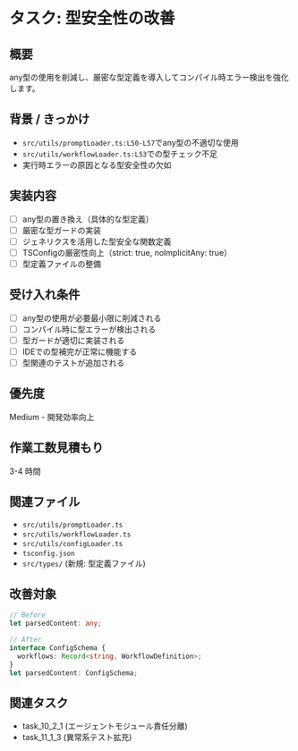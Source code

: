 # タスク: 型安全性の改善

## 概要
any型の使用を削減し、厳密な型定義を導入してコンパイル時エラー検出を強化します。

## 背景 / きっかけ
- `src/utils/promptLoader.ts:L50-L57`でany型の不適切な使用
- `src/utils/workflowLoader.ts:L53`での型チェック不足
- 実行時エラーの原因となる型安全性の欠如

## 実装内容
- [ ] any型の置き換え（具体的な型定義）
- [ ] 厳密な型ガードの実装
- [ ] ジェネリクスを活用した型安全な関数定義
- [ ] TSConfigの厳密性向上（strict: true, noImplicitAny: true）
- [ ] 型定義ファイルの整備

## 受け入れ条件
- [ ] any型の使用が必要最小限に削減される
- [ ] コンパイル時に型エラーが検出される
- [ ] 型ガードが適切に実装される
- [ ] IDEでの型補完が正常に機能する
- [ ] 型関連のテストが追加される

## 優先度
Medium - 開発効率向上

## 作業工数見積もり
3-4 時間

## 関連ファイル
- `src/utils/promptLoader.ts`
- `src/utils/workflowLoader.ts`
- `src/utils/configLoader.ts`
- `tsconfig.json`
- `src/types/` (新規: 型定義ファイル)

## 改善対象
```typescript
// Before
let parsedContent: any;

// After  
interface ConfigSchema {
  workflows: Record<string, WorkflowDefinition>;
}
let parsedContent: ConfigSchema;
```

## 関連タスク
- task_10_2_1 (エージェントモジュール責任分離)
- task_11_1_3 (異常系テスト拡充)